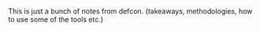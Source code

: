 This is just a bunch of notes from defcon. (takeaways, methodologies, how to use some of the tools etc.)
